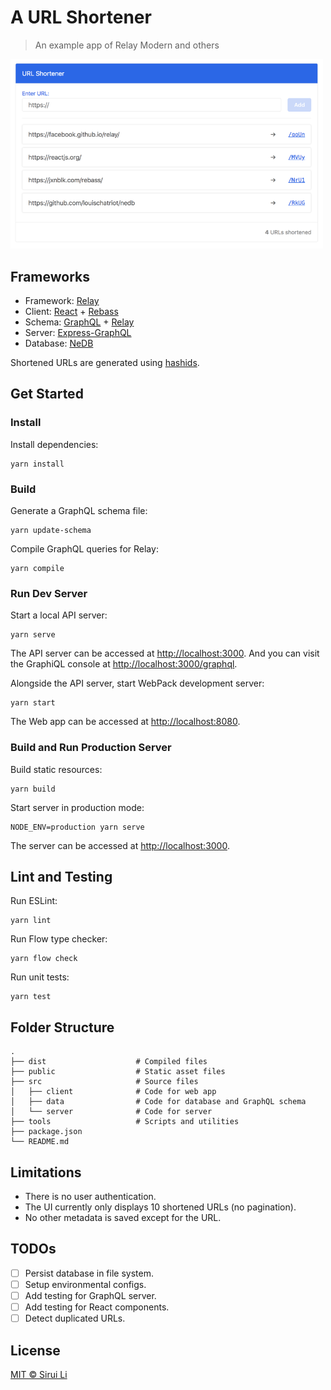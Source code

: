 # A URL Shortener

> An example app of Relay Modern and others

<img src=".github/screenshot.png" alt="Screenshot" width="500">

## Frameworks

- Framework: [Relay](https://facebook.github.io/relay/)
- Client: [React](https://reactjs.org/) + [Rebass](https://jxnblk.com/rebass/)
- Schema: [GraphQL](https://graphql.org/graphql-js/) + [Relay](https://github.com/graphql/graphql-relay-js)
- Server: [Express-GraphQL](https://github.com/graphql/express-graphql)
- Database: [NeDB](https://github.com/louischatriot/nedb)

Shortened URLs are generated using [hashids](https://hashids.org/).

## Get Started

### Install

Install dependencies:

```
yarn install
```

### Build

Generate a GraphQL schema file:

```
yarn update-schema
```

Compile GraphQL queries for Relay:

```
yarn compile
```

### Run Dev Server

Start a local API server:

```
yarn serve
```

The API server can be accessed at <http://localhost:3000>. And you can visit
the GraphiQL console at <http://localhost:3000/graphql>.

Alongside the API server, start WebPack development server:

```
yarn start
```

The Web app can be accessed at <http://localhost:8080>.

### Build and Run Production Server

Build static resources:

```
yarn build
```

Start server in production mode:

```
NODE_ENV=production yarn serve
```

The server can be accessed at <http://localhost:3000>.

## Lint and Testing

Run ESLint:

```
yarn lint
```

Run Flow type checker:

```
yarn flow check
```

Run unit tests:

```
yarn test
```

## Folder Structure

    .
    ├── dist                    # Compiled files
    ├── public                  # Static asset files
    ├── src                     # Source files
    │   ├── client              # Code for web app
    │   ├── data                # Code for database and GraphQL schema
    │   └── server              # Code for server
    ├── tools                   # Scripts and utilities
    ├── package.json
    └── README.md

## Limitations

- There is no user authentication.
- The UI currently only displays 10 shortened URLs (no pagination).
- No other metadata is saved except for the URL.

## TODOs

- [ ] Persist database in file system.
- [ ] Setup environmental configs.
- [ ] Add testing for GraphQL server.
- [ ] Add testing for React components.
- [ ] Detect duplicated URLs.

## License

[MIT © Sirui Li](LICENSE.md)
